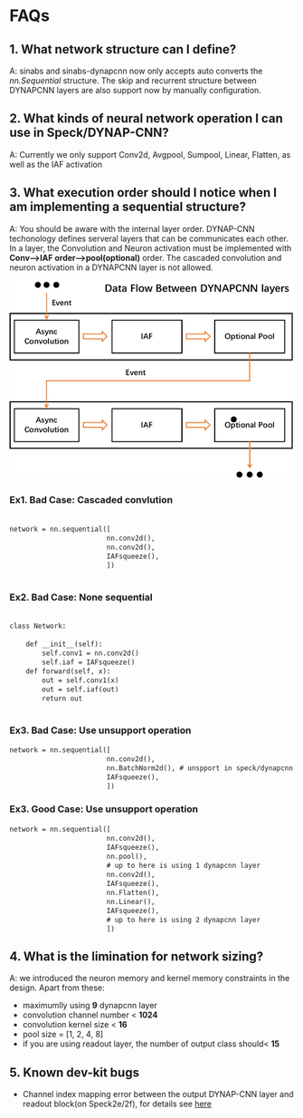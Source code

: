 # FAQs

## 1. What network structure can I define?
A: sinabs and sinabs-dynapcnn now only accepts auto converts the *nn.Sequential* structure. The skip and recurrent structure between DYNAPCNN layers are also support now by manually configuration.

## 2. What kinds of neural network operation I can use in Speck/DYNAP-CNN?
A: Currently we only support Conv2d, Avgpool, Sumpool, Linear, Flatten, as well as the IAF activation

## 3. What execution order should I notice when I am implementing a sequential structure?
A: You should be aware with the internal layer order. DYNAP-CNN techonology defines serveral layers that can be communicates each other. In a layer, the Convolution and Neuron activation must be implemented with **Conv-->IAF order-->pool(optional)** order. The cascaded convolution and neuron activation in a DYNAPCNN layer is not allowed.

![dataflow](_static/Overview/dataflow_layers.png)

### Ex1. Bad Case: Cascaded convlution
```

network = nn.sequential([
                        nn.conv2d(),
                        nn.conv2d(),
                        IAFsqueeze(),
                        ])
                    
```
### Ex2. Bad Case: None sequential
```

class Network:
    
    def __init__(self):
        self.conv1 = nn.conv2d()
        self.iaf = IAFsqueeze()
    def forward(self, x):
        out = self.conv1(x)
        out = self.iaf(out)
        return out
                    
```

### Ex3. Bad Case: Use unsupport operation

```
network = nn.sequential([
                        nn.conv2d(),
                        nn.BatchNorm2d(), # unspport in speck/dynapcnn
                        IAFsqueeze(),
                        ])
```

### Ex3. Good Case: Use unsupport operation

```
network = nn.sequential([
                        nn.conv2d(),
                        IAFsqueeze(),
                        nn.pool(),
                        # up to here is using 1 dynapcnn layer
                        nn.conv2d(),
                        IAFsqueeze(),
                        nn.Flatten(),
                        nn.Linear(),
                        IAFsqueeze(),
                        # up to here is using 2 dynapcnn layer
                        ])
```


## 4. What is the limination for network sizing?
A: we introduced the neuron memory and kernel memory constraints in the design. Apart from these:
* maximumlly using **9** dynapcnn layer
* convolution channel number < **1024**
* convolution kernel size < **16**
* pool size = [1, 2, 4, 8]
* if you are using readout layer, the number of output class should< **15**

## 5. Known dev-kit bugs

* Channel index mapping error between the output DYNAP-CNN layer and readout block(on Speck2e/2f), for details see [here](https://synsense.gitlab.io/sinabs-dynapcnn/notebooks/using_readout_layer.html)